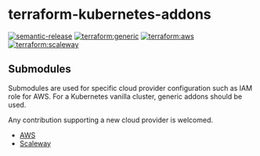# terraform-kubernetes-addons

[![semantic-release](https://img.shields.io/badge/%20%20%F0%9F%93%A6%F0%9F%9A%80-semantic--release-e10079.svg)](https://github.com/semantic-release/terraform-kubernetes-addons)
[![terraform:generic](https://github.com/particuleio/terraform-kubernetes-addons/workflows/terraform:generic/badge.svg)](https://github.com/particuleio/terraform-kubernetes-addons/actions?query=workflow%3Aterraform:generic)
[![terraform:aws](https://github.com/particuleio/terraform-kubernetes-addons/workflows/terraform:aws/badge.svg)](https://github.com/particuleio/terraform-kubernetes-addons/actions?query=workflow%3Aterraform:aws)
[![terraform:scaleway](https://github.com/particuleio/terraform-kubernetes-addons/workflows/terraform:scaleway/badge.svg)](https://github.com/particuleio/terraform-kubernetes-addons/actions?query=workflow%3Aterraform:scaleway)

## Submodules

Submodules are used for specific cloud provider configuration such as IAM role for
AWS. For a Kubernetes vanilla cluster, generic addons should be used.

Any contribution supporting a new cloud provider is welcomed.

* [AWS](./modules/aws)
* [Scaleway](./modules/scaleway)
